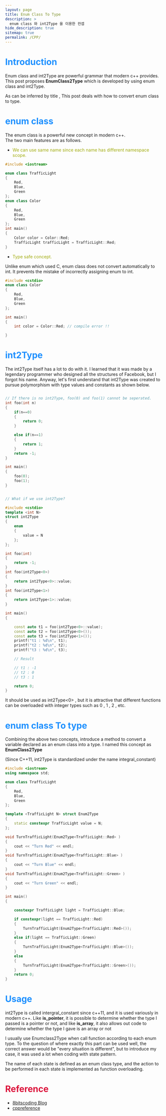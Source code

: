 ```yaml
---
layout: page
title: Enum Class To Type
description: >
  enum class 와 int2Type 을 이용한 컨셉
hide_description: true
sitemap: true
permalink: /CPP/
---
```



# <font color="DodgerBlue">Introduction</font>

Enum class and int2Type are powerful grammar that modern c++ provides. 
This post proposes **EnumClass2Type** which is developed by using enum class and int2Type.

As can be inferred by title , This post deals with how to convert enum class to type.

# <font color="DodgerBlue">enum class</font>
The enum class is a powerful new concept in modern c++. <br>
The two main features are as follows.

+ <font color="AquaBlue">We can use same name since each name has different namespace scope. </font>
   
~~~ cpp
#include <iostream>

enum class TrafficLight
{
    Red,
    Blue,
    Green
};
enum class Color
{
    Red,
    Blue,
    Green
};
int main()
{
    Color color = Color::Red;
    TrafficLight trafficLight = TrafficLight::Red;
}
~~~

+ <font color="AquaBlue">Type safe concept.</font>

Unlike enum which used C, enum class does not convert automatically to int. It prevents the mistake of incorrectly assigning enum to int.

~~~ cpp
#include <cstdio>
enum class Color
{
    Red,
    Blue,
    Green
};

int main()
{
    int color = Color::Red; // compile error !!

}

~~~

# <font color="DodgerBlue">int2Type</font>


The int2Type itself has a lot to do with it. I learned that it was made by a legendary programmer who designed all the structures of Facebook, but I forgot his name.
Anyway, let's first understand that int2Type was created to pursue polymorphism with type values ​​and constants as shown below.

~~~ cpp

// If there is no int2Type, foo(0) and foo(1) cannot be seperated.
int foo(int n)
{
    if(n==0)
    {
        return 0;
    }

    else if(n==1)
    {
        return 1;
    }
    return -1;
}

int main()
{
    foo(0);
    foo(1);
}


~~~

~~~ cpp

// What if we use int2Type?

#include <cstdio>
template <int N>
struct int2Type
{
    enum
    {
        value = N
    };
};

int foo(int)
{
    return -1;
}
int foo(int2Type<0>)
{
    return int2Type<0>::value;
}
int foo(int2Type<1>)
{
    return int2Type<1>::value;
}

int main()
{

    const auto t1 = foo(int2Type<0>::value);
    const auto t2 = foo(int2Type<0>());
    const auto t3 = foo(int2Type<1>());
    printf("t1 : %d\n", t1);
    printf("t2 : %d\n", t2);
    printf("t3 : %d\n", t3);

    // Result

    // t1 : -1
    // t2 : 0
    // t3 : 1

    return 0;
}


~~~

It should be used as int2Type<0> , but it is attractive that different functions can be overloaded with integer types such as 0 , 1 , 2 , etc.


# <font color="DodgerBlue"> enum class To type</font>

Combining the above two concepts, introduce a method to convert a variable declared as an enum class into a type.
I named this concept as **EnumClass2Type** 

(Since C++11, int2Type is standardized under the name integral_constant)

~~~ cpp
#include <iostream>
using namespace std;

enum class TrafficLight
{
    Red,
    Blue,
    Green 
};

template <TrafficLight N> struct Enum2Type 
{
    static constexpr TrafficLight value = N;
};

void TurnTrafficLight(Enum2Type<TrafficLight::Red> )
{
    cout << "Turn Red" << endl;   
}
void TurnTrafficLight(Enum2Type<TrafficLight::Blue> )
{
    cout << "Turn Blue" << endl;   
}
void TurnTrafficLight(Enum2Type<TrafficLight::Green> )
{
    cout << "Turn Green" << endl;   
}

int main()
{

    constexpr TrafficLight light = TrafficLight::Blue;

    if constexpr(light == TrafficLight::Red)
    {
        TurnTrafficLight(Enum2Type<TrafficLight::Red>());
    }
    else if(light == TrafficLight::Green)
    {
        TurnTrafficLight(Enum2Type<TrafficLight::Blue>());
    }
    else 
    {
        TurnTrafficLight(Enum2Type<TrafficLight::Green>());
    }
    return 0;
}

~~~

# <font color="DodgerBlue">Usage</font>

int2Type is called intergral_constant since c++11, and it is used variously in modern c++. Like **is_pointer**, it is possible to determine whether the type I passed is a pointer or not, and like **is_array**, it also allows out code to determine whether the type I gave is an array or not


I usually use Enumclass2Type when call function according to each enum type.
To the question of where exactly this part can be used well, the correct answer would be "every situation is different", but to introduce my case, it was used a lot when coding with state pattern.

The name of each state is defined as an enum class type, and the action to be performed in each state is implemented as function overloading.

# <font color="Crimson">Reference</font>

+ [8bitscoding Blog](https://8bitscoding.github.io/cpp/template/int2type/)
+ [cppreference](https://en.cppreference.com/w/cpp/language/enum)